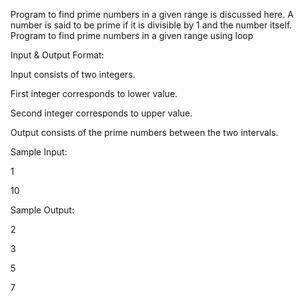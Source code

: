 Program to find prime numbers in a given range is discussed here. A number is said to be prime if it is divisible by 1 and the number itself. Program to find prime numbers in a given range using loop

Input & Output Format:

Input consists of two integers. 

First integer corresponds to lower value.

Second integer corresponds to upper value.

Output consists of the prime numbers between the two intervals.

Sample Input: 

1

10

Sample Output:

2

3

5

7
